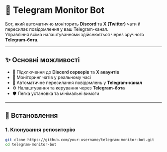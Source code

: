 # 📡 Telegram Monitor Bot

Бот, який автоматично моніторить **Discord** та **X (Twitter)** чати й пересилає повідомлення у ваш Telegram-канал.  
Управління всіма налаштуваннями здійснюється через зручного **Telegram-бота**.

---

## ✨ Основні можливості
- 🔗 Підключення до **Discord серверів** та **X акаунтів**
- 👀 Моніторинг чатів у реальному часі
- 📩 Автоматичне пересилання повідомлень у **Telegram-канал**
- ⚙️ Налаштування та керування через **Telegram-бота**
- 🛡️ Легка установка та мінімальні вимоги

---

## 🚀 Встановлення

### 1. Клонування репозиторію
```bash
git clone https://github.com/your-username/telegram-monitor-bot.git
cd telegram-monitor-bot
